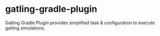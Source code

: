 # gatling-gradle-plugin
Gatling Gradle Plugin provides simplified task &amp; configuration to execute gatling simulations.

